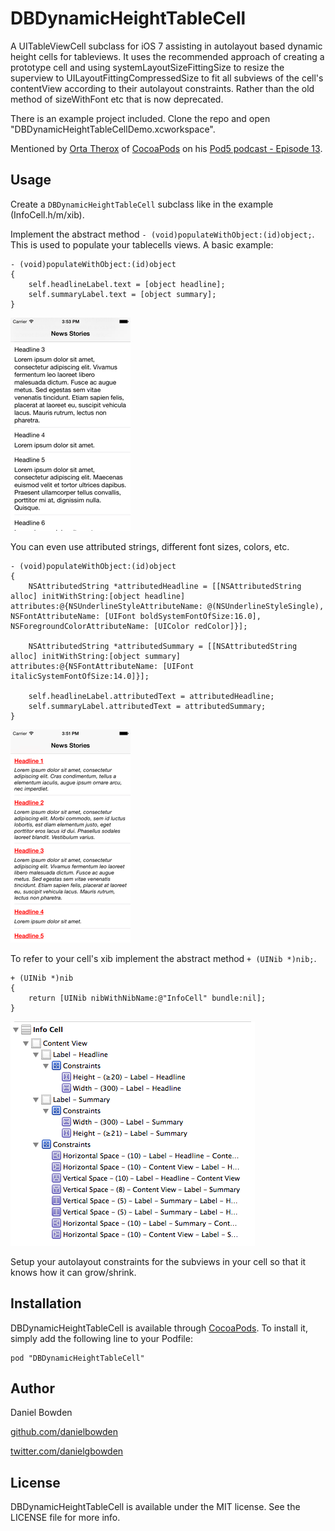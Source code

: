 # DBDynamicHeightTableCell

A UITableViewCell subclass for iOS 7 assisting in autolayout based dynamic height cells for tableviews. It uses the recommended approach of creating a prototype cell and using systemLayoutSizeFittingSize to resize the superview to UILayoutFittingCompressedSize to fit all subviews of the cell's contentView according to their autolayout constraints. Rather than the old method of sizeWithFont etc that is now deprecated.

There is an example project included. Clone the repo and open "DBDynamicHeightTableCellDemo.xcworkspace".

Mentioned by [Orta Therox](https://github.com/orta) of [CocoaPods](http://cocoapods.org) on his [Pod5 podcast - Episode 13](http://pod5.io/episode13/).

## Usage

Create a ```DBDynamicHeightTableCell``` subclass like in the example (InfoCell.h/m/xib).

Implement the abstract method ```- (void)populateWithObject:(id)object;```. This is used to populate your tablecells views. A basic example:

```objc
- (void)populateWithObject:(id)object
{
    self.headlineLabel.text = [object headline];
    self.summaryLabel.text = [object summary];
}
```

[![Plain text labels](/Example/Screenshots/DBDynamicHeightTableCell-PlainLabels-small.png?raw=true)](/Example/Screenshots/DBDynamicHeightTableCell-PlainLabels.png?raw=true)

You can even use attributed strings, different font sizes, colors, etc.

```objc
- (void)populateWithObject:(id)object
{
    NSAttributedString *attributedHeadline = [[NSAttributedString alloc] initWithString:[object headline] attributes:@{NSUnderlineStyleAttributeName: @(NSUnderlineStyleSingle), NSFontAttributeName: [UIFont boldSystemFontOfSize:16.0], NSForegroundColorAttributeName: [UIColor redColor]}];

    NSAttributedString *attributedSummary = [[NSAttributedString alloc] initWithString:[object summary] attributes:@{NSFontAttributeName: [UIFont italicSystemFontOfSize:14.0]}];
    
    self.headlineLabel.attributedText = attributedHeadline;
    self.summaryLabel.attributedText = attributedSummary;
}
```

[![Attributed text labels](/Example/Screenshots/DBDynamicHeightTableCell-AttributedLabels-small.png?raw=true)](/Example/Screenshots/DBDynamicHeightTableCell-AttributedLabels.png?raw=true)

To refer to your cell's xib implement the abstract method ```+ (UINib *)nib;```.

```objc
+ (UINib *)nib
{
    return [UINib nibWithNibName:@"InfoCell" bundle:nil];
}
```

![Autolayout constraints](/Example/Screenshots/DBDynamicHeightTableCell-AutolayoutConstraints.png?raw=true "DBDynamicHeightTableCell-AutolayoutConstraints")

Setup your autolayout constraints for the subviews in your cell so that it knows how it can grow/shrink.



## Installation

DBDynamicHeightTableCell is available through [CocoaPods](http://cocoapods.org). To install
it, simply add the following line to your Podfile:

    pod "DBDynamicHeightTableCell"

## Author

Daniel Bowden

[github.com/danielbowden](https://github.com/danielbowden)

[twitter.com/danielgbowden](https://twitter.com/danielgbowden)

## License

DBDynamicHeightTableCell is available under the MIT license. See the LICENSE file for more info.

